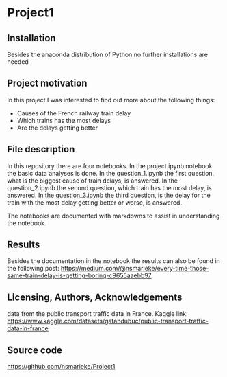 # Project1

## Installation
Besides the anaconda distribution of Python no further installations are needed

## Project motivation
In this project I was interested to find out more about the following things:
- Causes of the French railway train delay
- Which trains has the most delays
- Are the delays getting better

## File description
In this repository there are four notebooks. 
In the project.ipynb notebook the basic data analyses is done. 
In the question_1.ipynb the first question, what is the biggest cause of train delays, is answered.
In the question_2.ipynb the second question, which train has the most delay, is answered.
In the question_3.ipynb the third question, is the delay for the train with the most delay getting better or worse, is answered.

The notebooks are documented with markdowns to assist in understanding the notebook.

## Results
Besides the documentation in the notebook the results can also be found in the following post:
https://medium.com/@nsmarieke/every-time-those-same-train-delay-is-getting-boring-c9655aaebb97

## Licensing, Authors, Acknowledgements
data from the public transport traffic data in France.
Kaggle link: https://www.kaggle.com/datasets/gatandubuc/public-transport-traffic-data-in-france

## Source code
https://github.com/nsmarieke/Project1
